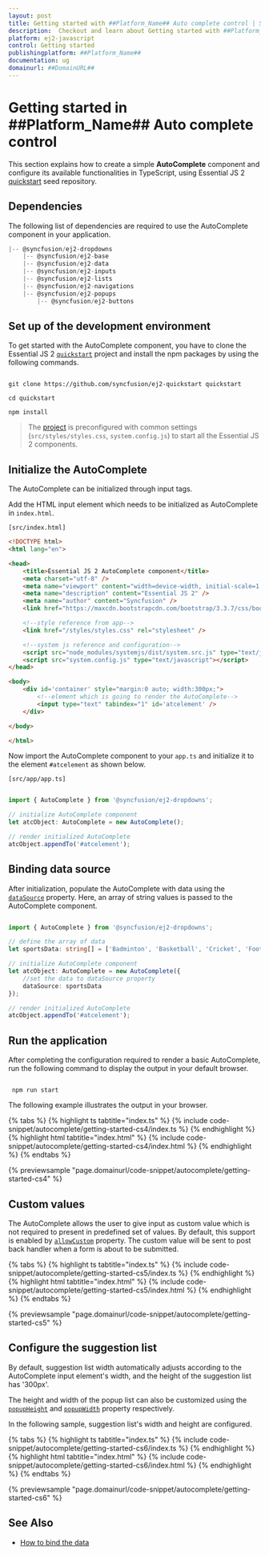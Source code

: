 ```yaml
---
layout: post
title: Getting started with ##Platform_Name## Auto complete control | Syncfusion
description:  Checkout and learn about Getting started with ##Platform_Name## Auto complete control of Syncfusion Essential JS 2 and more details.
platform: ej2-javascript
control: Getting started 
publishingplatform: ##Platform_Name##
documentation: ug
domainurl: ##DomainURL##
---
```


# Getting started in ##Platform_Name## Auto complete control

This section explains how to create a simple **AutoComplete** component and configure its available functionalities in TypeScript, using Essential JS 2 [quickstart](https://github.com/syncfusion/ej2-quickstart) seed repository.

## Dependencies

The following list of dependencies are required to use the AutoComplete component in your application.

```javascript
|-- @syncfusion/ej2-dropdowns
    |-- @syncfusion/ej2-base
    |-- @syncfusion/ej2-data
    |-- @syncfusion/ej2-inputs
    |-- @syncfusion/ej2-lists
    |-- @syncfusion/ej2-navigations
    |-- @syncfusion/ej2-popups
        |-- @syncfusion/ej2-buttons
```

## Set up of the development environment

To get started with the AutoComplete component, you have to clone the Essential JS 2
[`quickstart`](https://github.com/syncfusion/ej2-quickstart) project and install the npm packages by using the following commands.

```

git clone https://github.com/syncfusion/ej2-quickstart quickstart

cd quickstart

npm install

```

>The [project](https://github.com/syncfusion/ej2-quickstart) is preconfigured with common settings (`src/styles/styles.css`, `system.config.js`) to start all the Essential JS 2 components.

## Initialize the AutoComplete

The AutoComplete can be initialized through input tags.

Add the HTML input element which needs to be initialized as AutoComplete in `index.html`.

`[src/index.html]`

```html
<!DOCTYPE html>
<html lang="en">

<head>
    <title>Essential JS 2 AutoComplete component</title>
    <meta charset="utf-8" />
    <meta name="viewport" content="width=device-width, initial-scale=1.0, user-scalable=no" />
    <meta name="description" content="Essential JS 2" />
    <meta name="author" content="Syncfusion" />
    <link href="https://maxcdn.bootstrapcdn.com/bootstrap/3.3.7/css/bootstrap.min.css" rel="stylesheet" />

    <!--style reference from app-->
    <link href="/styles/styles.css" rel="stylesheet" />

    <!--system js reference and configuration-->
    <script src="node_modules/systemjs/dist/system.src.js" type="text/javascript"></script>
    <script src="system.config.js" type="text/javascript"></script>
</head>

<body>
    <div id='container' style="margin:0 auto; width:300px;">
        <!--element which is going to render the AutoComplete-->
        <input type="text" tabindex="1" id='atcelement' />
    </div>

</body>

</html>
```

Now import the AutoComplete component to your `app.ts` and initialize it to the element `#atcelement` as
shown below.

`[src/app/app.ts]`

```ts

import { AutoComplete } from '@syncfusion/ej2-dropdowns';

// initialize AutoComplete component
let atcObject: AutoComplete = new AutoComplete();

// render initialized AutoComplete
atcObject.appendTo('#atcelement');

```

## Binding data source

After initialization, populate the AutoComplete with data using the [`dataSource`](https://helpej2.syncfusion.com/documentation/api/auto-complete/#datasource) property. Here, an array of string values is passed to the AutoComplete component.

```ts

import { AutoComplete } from '@syncfusion/ej2-dropdowns';

// define the array of data
let sportsData: string[] = ['Badminton', 'Basketball', 'Cricket', 'Football', 'Golf', 'Gymnastics', 'Hockey', 'Rugby', 'Snooker', 'Tennis'];

// initialize AutoComplete component
let atcObject: AutoComplete = new AutoComplete({
    //set the data to dataSource property
    dataSource: sportsData
});

// render initialized AutoComplete
atcObject.appendTo('#atcelement');

```

## Run the application

After completing the configuration required to render a basic AutoComplete, run the following command to display the output in your default browser.

```

 npm run start

```

The following example illustrates the output in your browser.

{% tabs %}
{% highlight ts tabtitle="index.ts" %}
{% include code-snippet/autocomplete/getting-started-cs4/index.ts %}
{% endhighlight %}
{% highlight html tabtitle="index.html" %}
{% include code-snippet/autocomplete/getting-started-cs4/index.html %}
{% endhighlight %}
{% endtabs %}
          
{% previewsample "page.domainurl/code-snippet/autocomplete/getting-started-cs4" %}

## Custom values

The AutoComplete allows the user to give input as custom value which is not required to present in predefined set of values. By default, this support is enabled by [`allowCustom`](https://helpej2.syncfusion.com/documentation/api/auto-complete/#allowcustom) property. The custom value will be sent to post back handler when a form
is about to be submitted.

{% tabs %}
{% highlight ts tabtitle="index.ts" %}
{% include code-snippet/autocomplete/getting-started-cs5/index.ts %}
{% endhighlight %}
{% highlight html tabtitle="index.html" %}
{% include code-snippet/autocomplete/getting-started-cs5/index.html %}
{% endhighlight %}
{% endtabs %}
          
{% previewsample "page.domainurl/code-snippet/autocomplete/getting-started-cs5" %}

## Configure the suggestion list

By default, suggestion list width automatically adjusts according to the AutoComplete input element's width, and the height of the suggestion list has '300px'.

The height and width of the popup list can also be customized using the [`popupHeight`](https://helpej2.syncfusion.com/documentation/api/auto-complete/#popupheight) and [`popupWidth`](https://helpej2.syncfusion.com/documentation/api/auto-complete/#popupwidthh) property respectively.

In the following sample, suggestion list's width and height are configured.

{% tabs %}
{% highlight ts tabtitle="index.ts" %}
{% include code-snippet/autocomplete/getting-started-cs6/index.ts %}
{% endhighlight %}
{% highlight html tabtitle="index.html" %}
{% include code-snippet/autocomplete/getting-started-cs6/index.html %}
{% endhighlight %}
{% endtabs %}
          
{% previewsample "page.domainurl/code-snippet/autocomplete/getting-started-cs6" %}

## See Also

* [How to bind the data](https://helpej2.syncfusion.com/documentation/auto-complete/data-binding)